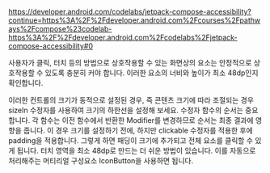 https://developer.android.com/codelabs/jetpack-compose-accessibility?continue=https%3A%2F%2Fdeveloper.android.com%2Fcourses%2Fpathways%2Fcompose%23codelab-https%3A%2F%2Fdeveloper.android.com%2Fcodelabs%2Fjetpack-compose-accessibility#0

사용자가 클릭, 터치 등의 방법으로 상호작용할 수 있는 화면상의 요소는 안정적으로 상호작용할 수 있도록 충분히 커야 합니다. 
이러한 요소의 너비와 높이가 최소 48dp인지 확인합니다.

이러한 컨트롤의 크기가 동적으로 설정된 경우, 즉 콘텐츠 크기에 따라 조절되는 경우 sizeIn 수정자를 사용하여 크기의 하한선을 설정해 보세요.
수정자 함수의 순서는 중요합니다. 
각 함수는 이전 함수에서 반환한 Modifier를 변경하므로 순서는 최종 결과에 영향을 줍니다. 이 경우 크기를 설정하기 전에, 하지만 clickable 수정자를 적용한 후에 padding을 적용합니다. 
그렇게 하면 패딩이 크기에 추가되고 전체 요소를 클릭할 수 있게 됩니다.
터치 영역을 최소 48dp로 만드는 더 쉬운 방법이 있습니다. 이를 자동으로 처리해주는 머티리얼 구성요소 IconButton을 사용하면 됩니다.